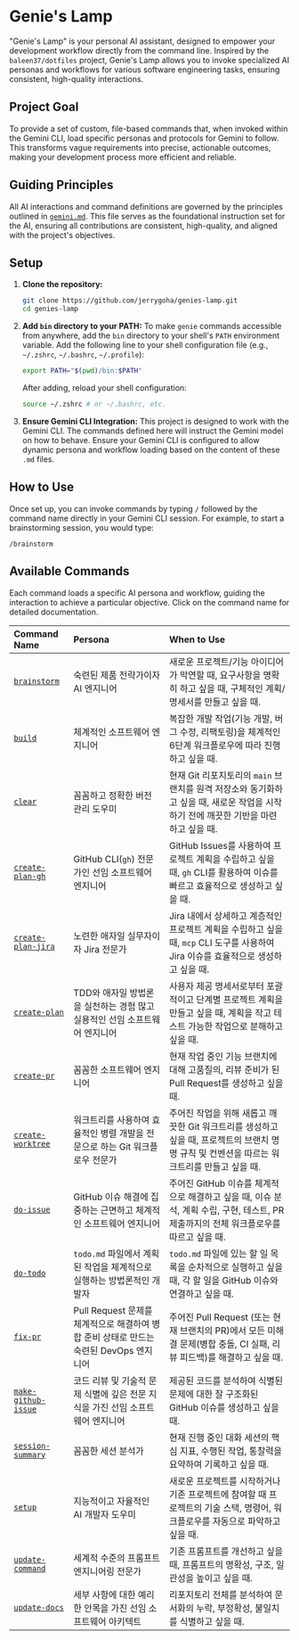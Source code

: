 # Genie's Lamp

"Genie's Lamp" is your personal AI assistant, designed to empower your development workflow directly from the command line. Inspired by the `baleen37/dotfiles` project, Genie's Lamp allows you to invoke specialized AI personas and workflows for various software engineering tasks, ensuring consistent, high-quality interactions.

## Project Goal

To provide a set of custom, file-based commands that, when invoked within the Gemini CLI, load specific personas and protocols for Gemini to follow. This transforms vague requirements into precise, actionable outcomes, making your development process more efficient and reliable.

## Guiding Principles

All AI interactions and command definitions are governed by the principles outlined in [`gemini.md`](./gemini.md). This file serves as the foundational instruction set for the AI, ensuring all contributions are consistent, high-quality, and aligned with the project's objectives.

## Setup

1.  **Clone the repository:**
    ```bash
    git clone https://github.com/jerrygoha/genies-lamp.git
    cd genies-lamp
    ```

2.  **Add `bin` directory to your PATH:**
    To make `genie` commands accessible from anywhere, add the `bin` directory to your shell's `PATH` environment variable. Add the following line to your shell configuration file (e.g., `~/.zshrc`, `~/.bashrc`, `~/.profile`):
    ```bash
    export PATH="$(pwd)/bin:$PATH"
    ```
    After adding, reload your shell configuration:
    ```bash
    source ~/.zshrc # or ~/.bashrc, etc.
    ```

3.  **Ensure Gemini CLI Integration:**
    This project is designed to work with the Gemini CLI. The commands defined here will instruct the Gemini model on how to behave. Ensure your Gemini CLI is configured to allow dynamic persona and workflow loading based on the content of these `.md` files.

## How to Use

Once set up, you can invoke commands by typing `/` followed by the command name directly in your Gemini CLI session. For example, to start a brainstorming session, you would type:

`/brainstorm`

## Available Commands

Each command loads a specific AI persona and workflow, guiding the interaction to achieve a particular objective. Click on the command name for detailed documentation.

| Command Name | Persona | When to Use |
| :----------- | :------ | :---------- |
| [`brainstorm`](./commands/gemini/brainstorm.md) | 숙련된 제품 전략가이자 AI 엔지니어 | 새로운 프로젝트/기능 아이디어가 막연할 때, 요구사항을 명확히 하고 싶을 때, 구체적인 계획/명세서를 만들고 싶을 때. |
| [`build`](./commands/gemini/build.md) | 체계적인 소프트웨어 엔지니어 | 복잡한 개발 작업(기능 개발, 버그 수정, 리팩토링)을 체계적인 6단계 워크플로우에 따라 진행하고 싶을 때. |
| [`clear`](./commands/gemini/clear.md) | 꼼꼼하고 정확한 버전 관리 도우미 | 현재 Git 리포지토리의 `main` 브랜치를 원격 저장소와 동기화하고 싶을 때, 새로운 작업을 시작하기 전에 깨끗한 기반을 마련하고 싶을 때. |
| [`create-plan-gh`](./commands/gemini/create-plan-gh.md) | GitHub CLI(`gh`) 전문가인 선임 소프트웨어 엔지니어 | GitHub Issues를 사용하여 프로젝트 계획을 수립하고 싶을 때, `gh` CLI를 활용하여 이슈를 빠르고 효율적으로 생성하고 싶을 때. |
| [`create-plan-jira`](./commands/gemini/create-plan-jira.md) | 노련한 애자일 실무자이자 Jira 전문가 | Jira 내에서 상세하고 계층적인 프로젝트 계획을 수립하고 싶을 때, `mcp` CLI 도구를 사용하여 Jira 이슈를 효율적으로 생성하고 싶을 때. |
| [`create-plan`](./commands/gemini/create-plan.md) | TDD와 애자일 방법론을 실천하는 경험 많고 실용적인 선임 소프트웨어 엔지니어 | 사용자 제공 명세서로부터 포괄적이고 단계별 프로젝트 계획을 만들고 싶을 때, 계획을 작고 테스트 가능한 작업으로 분해하고 싶을 때. |
| [`create-pr`](./commands/gemini/create-pr.md) | 꼼꼼한 소프트웨어 엔지니어 | 현재 작업 중인 기능 브랜치에 대해 고품질의, 리뷰 준비가 된 Pull Request를 생성하고 싶을 때. |
| [`create-worktree`](./commands/gemini/create-worktree.md) | 워크트리를 사용하여 효율적인 병렬 개발을 전문으로 하는 Git 워크플로우 전문가 | 주어진 작업을 위해 새롭고 깨끗한 Git 워크트리를 생성하고 싶을 때, 프로젝트의 브랜치 명명 규칙 및 컨벤션을 따르는 워크트리를 만들고 싶을 때. |
| [`do-issue`](./commands/gemini/do-issue.md) | GitHub 이슈 해결에 집중하는 근면하고 체계적인 소프트웨어 엔지니어 | 주어진 GitHub 이슈를 체계적으로 해결하고 싶을 때, 이슈 분석, 계획 수립, 구현, 테스트, PR 제출까지의 전체 워크플로우를 따르고 싶을 때. |
| [`do-todo`](./commands/gemini/do-todo.md) | `todo.md` 파일에서 계획된 작업을 체계적으로 실행하는 방법론적인 개발자 | `todo.md` 파일에 있는 할 일 목록을 순차적으로 실행하고 싶을 때, 각 할 일을 GitHub 이슈와 연결하고 싶을 때. |
| [`fix-pr`](./commands/gemini/fix-pr.md) | Pull Request 문제를 체계적으로 해결하여 병합 준비 상태로 만드는 숙련된 DevOps 엔지니어 | 주어진 Pull Request (또는 현재 브랜치의 PR)에서 모든 미해결 문제(병합 충돌, CI 실패, 리뷰 피드백)를 해결하고 싶을 때. |
| [`make-github-issue`](./commands/gemini/make-github-issue.md) | 코드 리뷰 및 기술적 문제 식별에 깊은 전문 지식을 가진 선임 소프트웨어 엔지니어 | 제공된 코드를 분석하여 식별된 문제에 대한 잘 구조화된 GitHub 이슈를 생성하고 싶을 때. |
| [`session-summary`](./commands/gemini/session-summary.md) | 꼼꼼한 세션 분석가 | 현재 진행 중인 대화 세션의 핵심 지표, 수행된 작업, 통찰력을 요약하여 기록하고 싶을 때. |
| [`setup`](./commands/gemini/setup.md) | 지능적이고 자율적인 AI 개발자 도우미 | 새로운 프로젝트를 시작하거나 기존 프로젝트에 참여할 때 프로젝트의 기술 스택, 명령어, 워크플로우를 자동으로 파악하고 싶을 때. |
| [`update-command`](./commands/gemini/update-command.md) | 세계적 수준의 프롬프트 엔지니어링 전문가 | 기존 프롬프트를 개선하고 싶을 때, 프롬프트의 명확성, 구조, 일관성을 높이고 싶을 때. |
| [`update-docs`](./commands/gemini/update-docs.md) | 세부 사항에 대한 예리한 안목을 가진 선임 소프트웨어 아키텍트 | 리포지토리 전체를 분석하여 문서화의 누락, 부정확성, 불일치를 식별하고 싶을 때. |
